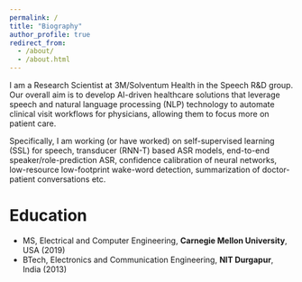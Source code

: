 ```yaml
---
permalink: /
title: "Biography"
author_profile: true
redirect_from:
  - /about/
  - /about.html
---
```


I am a Research Scientist at 3M/Solventum Health in the Speech R&D group. Our overall aim is to develop AI-driven healthcare solutions that leverage speech and natural language processing (NLP) technology to automate clinical visit workflows for physicians, allowing them to focus more on patient care.

Specifically, I am working (or have worked) on self-supervised learning (SSL) for speech, transducer (RNN-T) based ASR models, end-to-end speaker/role-prediction ASR, confidence calibration of neural networks, low-resource low-footprint wake-word
detection, summarization of doctor-patient conversations etc.

Education
======
* MS, Electrical and Computer Engineering, **Carnegie Mellon University**, USA (2019)
* BTech, Electronics and Communication Engineering, **NIT Durgapur**, India (2013)